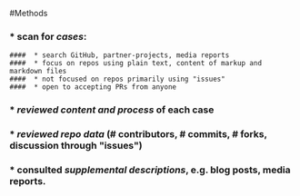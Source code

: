 #Methods
###  * scan for _cases_: 
	####  * search GitHub, partner-projects, media reports
	####  * focus on repos using plain text, content of markup and markdown files
	####  * not focused on repos primarily using "issues"
	####  * open to accepting PRs from anyone
###  * _reviewed content and process_ of each case
###  * _reviewed repo data_ (# contributors, # commits, # forks, discussion through "issues")
###  * consulted _supplemental descriptions_, e.g. blog posts, media reports.
